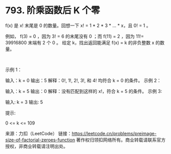 # 793. 阶乘函数后 K 个零

f(x) 是 x! 末尾是 0 的数量。回想一下 x! = 1 * 2 * 3 * ... * x，且 0! = 1 。

例如， f(3) = 0 ，因为 3! = 6 的末尾没有 0 ；而 f(11) = 2 ，因为 11!= 39916800 末端有 2 个 0 。
给定 k，找出返回能满足 f(x) = k 的非负整数 x 的数量。

 

示例 1：

输入：k = 0
输出：5
解释：0!, 1!, 2!, 3!, 和 4! 均符合 k = 0 的条件。
示例 2：

输入：k = 5
输出：0
解释：没有匹配到这样的 x!，符合 k = 5 的条件。
示例 3:

输入: k = 3
输出: 5
 

提示:

0 <= k <= 109

来源：力扣（LeetCode）
链接：https://leetcode.cn/problems/preimage-size-of-factorial-zeroes-function
著作权归领扣网络所有。商业转载请联系官方授权，非商业转载请注明出处。